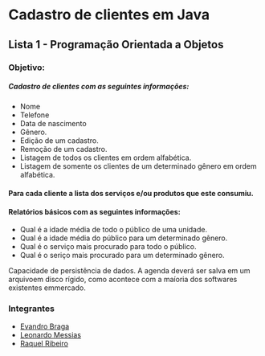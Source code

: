 # Cadastro de clientes em Java

## Lista 1 - Programação Orientada a Objetos

### Objetivo: 
##### Cadastro de clientes com as seguintes informações:
  * Nome
  * Telefone
  * Data de nascimento
  * Gênero.
  * Edição de um cadastro.
  * Remoção de um cadastro.
  * Listagem de todos os clientes em ordem alfabética.
  * Listagem de somente os clientes de um determinado gênero em ordem alfabética.
  
#### Para cada cliente a lista dos serviços e/ou produtos que este consumiu.
#### Relatórios básicos com as seguintes informações:
  * Qual é a idade média de todo o público de uma unidade.
  * Qual é a idade média do público para um determinado gênero.
  * Qual é o serviço mais procurado para todo o público.
  * Qual é o seriço mais procurado para um determinado gênero.
  
  Capacidade de persistência de dados. A agenda deverá ser salva em um arquivoem   disco   rígido,   como   acontece   com   a   maíoria   dos   softwares   existentes   emmercado.

### Integrantes
* <a href="https://github.com/EvandroRBR" target="blank">Evandro Braga</a>
* <a href="https://github.com/raquelribeiro2" target="blank">Leonardo Messias</a>
* <a href="https://github.com/LeonardoMessias98" target="blank">Raquel Ribeiro</a>
